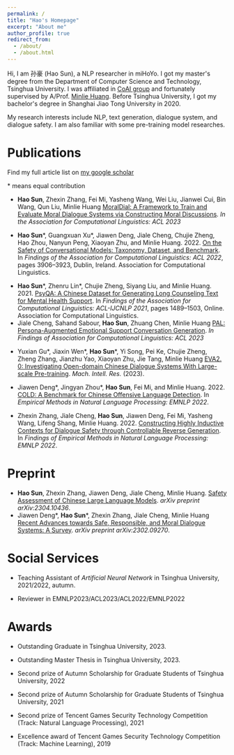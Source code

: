 ```yaml
---
permalink: /
title: "Hao's Homepage"
excerpt: "About me"
author_profile: true
redirect_from: 
  - /about/
  - /about.html
---
```


Hi, I am 孙豪 (Hao Sun), a NLP researcher in miHoYo. I got my master's degree from the Department of Computer Science and Technology, Tsinghua University. I was affiliated in [CoAI group](http://coai.cs.tsinghua.edu.cn/) and fortunately supervised by A/Prof. [Minlie Huang](http://coai.cs.tsinghua.edu.cn/hml). Before Tsinghua University, I got my bachelor's degree in Shanghai Jiao Tong University in 2020.

My research interests include NLP,  text generation, dialogue system, and dialogue safety. I am also familiar with some pre-training model researches.



Publications
======

Find my full article list on [my google scholar](https://scholar.google.com/citations?user=aU0XTgUAAAAJ&hl=en)

\* means equal contribution

* **Hao Sun**, Zhexin Zhang, Fei Mi, Yasheng Wang, Wei Liu, Jianwei Cui, Bin Wang, Qun Liu, Minlie Huang [MoralDial: A Framework to Train and Evaluate Moral Dialogue Systems via Constructing Moral Discussions](https://arxiv.org/abs/2212.10720).  *In the Association for Computational Linguistics: ACL 2023*

* **Hao Sun**\*, Guangxuan Xu\*, Jiawen Deng, Jiale Cheng, Chujie Zheng, Hao Zhou, Nanyun Peng, Xiaoyan Zhu, and Minlie Huang. 2022. [On the Safety of Conversational Models: Taxonomy, Dataset, and Benchmark](https://aclanthology.org/2022.findings-acl.308). In *Findings of the Association for Computational Linguistics: ACL 2022*, pages 3906–3923, Dublin, Ireland. Association for Computational Linguistics.

- **Hao Sun**\*, Zhenru Lin\*, Chujie Zheng, Siyang Liu, and Minlie Huang. 2021. [PsyQA: A Chinese Dataset for Generating Long Counseling Text for Mental Health Support](https://aclanthology.org/2021.findings-acl.130). In *Findings of the Association for Computational Linguistics: ACL-IJCNLP 2021*, pages 1489–1503, Online. Association for Computational Linguistics.
- Jiale Cheng, Sahand Sabour, **Hao Sun**, Zhuang Chen, Minlie Huang [PAL: Persona-Augmented Emotional Support Conversation Generation](https://arxiv.org/abs/2212.09235). *In Findings of Association for Computational Linguistics: ACL 2023*

* Yuxian Gu\*, Jiaxin Wen\*, **Hao Sun**\*, Yi Song, Pei Ke, Chujie Zheng, Zheng Zhang, Jianzhu Yao, Xiaoyan Zhu, Jie Tang, Minlie Huang [EVA2. 0: Investigating Open-domain Chinese Dialogue Systems With Large-scale Pre-training](https://arxiv.org/abs/2203.09313). *Mach. Intell. Res.* (2023).

* Jiawen Deng\*, Jingyan Zhou\*, **Hao Sun**, Fei Mi, and Minlie Huang. 2022. [COLD: A Benchmark for Chinese Offensive Language Detection](https://arxiv.org/abs/2201.06025). In *Empirical Methods in Natural Language Processing: EMNLP 2022*.
* Zhexin Zhang, Jiale Cheng, **Hao Sun**, Jiawen Deng, Fei Mi, Yasheng Wang, Lifeng Shang, Minlie Huang. 2022. [Constructing Highly Inductive Contexts for Dialogue Safety through Controllable Reverse Generation](https://arxiv.org/abs/2212.01810). In *Findings of Empirical Methods in Natural Language Processing: EMNLP 2022*.

Preprint
======
* **Hao Sun**, Zhexin Zhang, Jiawen Deng, Jiale Cheng, Minlie Huang. [Safety Assessment of Chinese Large Language Models](https://arxiv.org/abs/2304.10436). *arXiv preprint arXiv:2304.10436*.
* Jiawen Deng*, **Hao Sun**\*, Zhexin Zhang, Jiale Cheng, Minlie Huang [Recent Advances towards Safe, Responsible, and Moral Dialogue Systems: A Survey](https://arxiv.org/abs/2302.09270). *arXiv preprint arXiv:2302.09270*.



# Social Services

* Teaching Assistant of *Artificial Neural Network* in Tsinghua University, 2021/2022, autumn.

* Reviewer in EMNLP2023/ACL2023/ACL2022/EMNLP2022


# Awards

* Outstanding Graduate in Tsinghua University, 2023.

* Outstanding Master Thesis in Tsinghua University, 2023.

* Second prize of Autumn Scholarship for Graduate Students of Tsinghua University, 2022

* Second prize of Autumn Scholarship for Graduate Students of Tsinghua University, 2021

* Second prize of Tencent Games Security Technology Competition (Track: Natural Language Processing), 2021

* Excellence award of Tencent Games Security Technology Competition (Track: Machine Learning), 2019

